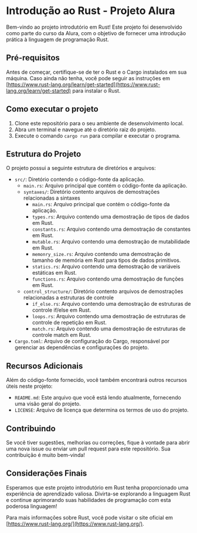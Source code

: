 # Introdução ao Rust - Projeto Alura

Bem-vindo ao projeto introdutório em Rust! Este projeto foi desenvolvido como parte do curso da Alura, com o objetivo de fornecer uma introdução prática à linguagem de programação Rust.

## Pré-requisitos

Antes de começar, certifique-se de ter o Rust e o Cargo instalados em sua máquina. Caso ainda não tenha, você pode seguir as instruções em [https://www.rust-lang.org/learn/get-started](https://www.rust-lang.org/learn/get-started) para instalar o Rust.

## Como executar o projeto

1. Clone este repositório para o seu ambiente de desenvolvimento local.
2. Abra um terminal e navegue até o diretório raiz do projeto.
3. Execute o comando `cargo run` para compilar e executar o programa.

## Estrutura do Projeto

O projeto possui a seguinte estrutura de diretórios e arquivos:

- `src/`: Diretório contendo o código-fonte da aplicação.
  - `main.rs`: Arquivo principal que contém o código-fonte da aplicação.
  - `syntaxes/`: Diretório contento arquivos de demostrações relacionadas a sintaxes
    - `main.rs`: Arquivo principal que contém o código-fonte da aplicação.
    - `types.rs`: Arquivo contendo uma demostração de tipos de dados em Rust.
    - `constants.rs`: Arquivo contendo uma demostração de constantes em Rust.
    - `mutable.rs`: Arquivo contendo uma demostração de mutabilidade em Rust.
    - `memonry_size.rs`: Arquivo contendo uma demostração de tamanho de memória em Rust para tipos de dados primitivos.
    - `statics.rs`: Arquivo contendo uma demostração de variáveis estáticas em Rust.
    - `functions.rs`: Arquivo contendo uma demostração de funções em Rust.
  - `control_structure/`: Diretório contento arquivos de demostrações relacionadas a estruturas de controle
    - `if_else.rs`: Arquivo contendo uma demostração de estruturas de controle if/else em Rust.
    - `loops.rs`: Arquivo contendo uma demostração de estruturas de controle de repetição em Rust.
    - `match.rs`: Arquivo contendo uma demostração de estruturas de controle match em Rust.
- `Cargo.toml`: Arquivo de configuração do Cargo, responsável por gerenciar as dependências e configurações do projeto.

## Recursos Adicionais

Além do código-fonte fornecido, você também encontrará outros recursos úteis neste projeto:

- `README.md`: Este arquivo que você está lendo atualmente, fornecendo uma visão geral do projeto.
- `LICENSE`: Arquivo de licença que determina os termos de uso do projeto.

## Contribuindo

Se você tiver sugestões, melhorias ou correções, fique à vontade para abrir uma nova issue ou enviar um pull request para este repositório. Sua contribuição é muito bem-vinda!

## Considerações Finais

Esperamos que este projeto introdutório em Rust tenha proporcionado uma experiência de aprendizado valiosa. Divirta-se explorando a linguagem Rust e continue aprimorando suas habilidades de programação com esta poderosa linguagem!

Para mais informações sobre Rust, você pode visitar o site oficial em [https://www.rust-lang.org/](https://www.rust-lang.org/).
